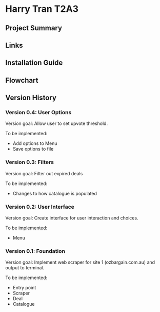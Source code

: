 # Harry Tran T2A3

## Project Summary

## Links

## Installation Guide

## Flowchart

## Version History

### Version 0.4: User Options

Version goal: Allow user to set upvote threshold.

To be implemented:
 - Add options to Menu
 - Save options to file

### Version 0.3: Filters

Version goal: Filter out expired deals

To be implemented:
 - Changes to how catalogue is populated

### Version 0.2: User Interface

Version goal: Create interface for user interaction and choices.

To be implemented:
 - Menu

### Version 0.1: Foundation

Version goal: Implement web scraper for site 1 (ozbargain.com.au) and output to terminal.

To be implemented:
 - Entry point
 - Scraper
 - Deal
 - Catalogue
